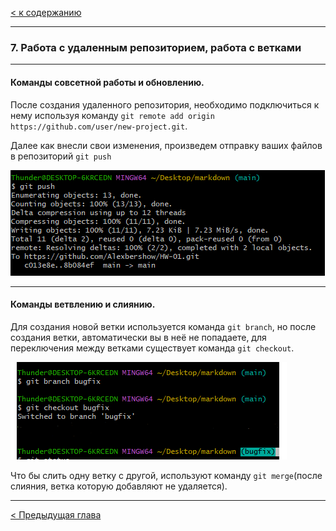[< к содержанию](/readme.md)

----

### 7. Работа с удаленным репозиторием, работа с ветками

----

#### Команды совсетной работы и обновлению.
После создания удаленного репозитория, необходимо подключиться к нему используя команду `git remote add origin https://github.com/user/new-project.git`.

Далее как внесли свои изменения, произведем отправку ваших файлов в репозиторий `git push`

![](/images/gitpush.png)

----

#### Команды ветвлению и слиянию.

Для создания новой ветки используется команда `git branch`, но после создания ветки, автоматически вы в неё не попадаете, для переключения между ветками существует команда `git checkout`.

![](/images/gitbranch.png)

Что бы слить одну ветку с другой, используют команду `git merge`(после слияния, ветка которую добавляют не удаляется).

---

[< Предыдущая глава](/content/6.%20Создание%20репозитория%20на%20GitHub.md)